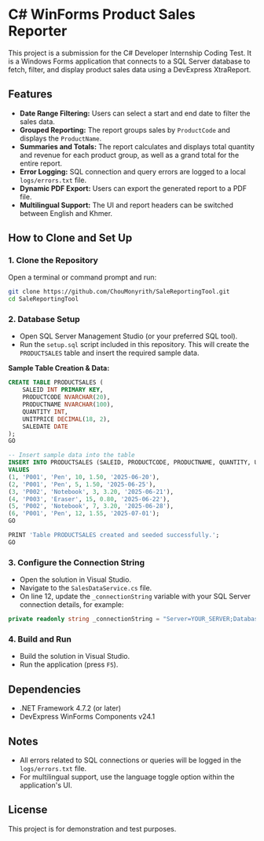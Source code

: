 # C# WinForms Product Sales Reporter

This project is a submission for the C# Developer Internship Coding Test. It is a Windows Forms application that connects to a SQL Server database to fetch, filter, and display product sales data using a DevExpress XtraReport.

## Features

- **Date Range Filtering:** Users can select a start and end date to filter the sales data.
- **Grouped Reporting:** The report groups sales by `ProductCode` and displays the `ProductName`.
- **Summaries and Totals:** The report calculates and displays total quantity and revenue for each product group, as well as a grand total for the entire report.
- **Error Logging:** SQL connection and query errors are logged to a local `logs/errors.txt` file.
- **Dynamic PDF Export:** Users can export the generated report to a PDF file.
- **Multilingual Support:** The UI and report headers can be switched between English and Khmer.

## How to Clone and Set Up

### 1. Clone the Repository

Open a terminal or command prompt and run:

```bash
git clone https://github.com/ChouMonyrith/SaleReportingTool.git
cd SaleReportingTool
```

### 2. Database Setup

- Open SQL Server Management Studio (or your preferred SQL tool).
- Run the `setup.sql` script included in this repository. This will create the `PRODUCTSALES` table and insert the required sample data.

**Sample Table Creation & Data:**
```sql
CREATE TABLE PRODUCTSALES (
    SALEID INT PRIMARY KEY,
    PRODUCTCODE NVARCHAR(20),
    PRODUCTNAME NVARCHAR(100),
    QUANTITY INT,
    UNITPRICE DECIMAL(18, 2),
    SALEDATE DATE
);
GO

-- Insert sample data into the table
INSERT INTO PRODUCTSALES (SALEID, PRODUCTCODE, PRODUCTNAME, QUANTITY, UNITPRICE, SALEDATE)
VALUES
(1, 'P001', 'Pen', 10, 1.50, '2025-06-20'),
(2, 'P001', 'Pen', 5, 1.50, '2025-06-25'),
(3, 'P002', 'Notebook', 3, 3.20, '2025-06-21'),
(4, 'P003', 'Eraser', 15, 0.80, '2025-06-22'),
(5, 'P002', 'Notebook', 7, 3.20, '2025-06-28'),
(6, 'P001', 'Pen', 12, 1.55, '2025-07-01');
GO

PRINT 'Table PRODUCTSALES created and seeded successfully.';
GO
```

### 3. Configure the Connection String

- Open the solution in Visual Studio.
- Navigate to the `SalesDataService.cs` file.
- On line 12, update the `_connectionString` variable with your SQL Server connection details, for example:

```csharp
private readonly string _connectionString = "Server=YOUR_SERVER;Database=YOUR_DATABASE;User Id=YOUR_USER;Password=YOUR_PASSWORD;";
```

### 4. Build and Run

- Build the solution in Visual Studio.
- Run the application (press `F5`).

## Dependencies

- .NET Framework 4.7.2 (or later)
- DevExpress WinForms Components v24.1

## Notes

- All errors related to SQL connections or queries will be logged in the `logs/errors.txt` file.
- For multilingual support, use the language toggle option within the application's UI.

## License

This project is for demonstration and test purposes.
